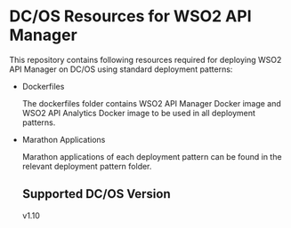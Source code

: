 # DC/OS Resources for WSO2 API Manager

This repository contains following resources required for deploying WSO2 API Manager on DC/OS using standard deployment patterns:

- Dockerfiles

  The dockerfiles folder contains WSO2 API Manager Docker image and WSO2 API Analytics Docker image to be used in all deployment patterns.

- Marathon Applications

  Marathon applications of each deployment pattern can be found in the relevant deployment pattern folder.

  ## Supported DC/OS Version
  v1.10